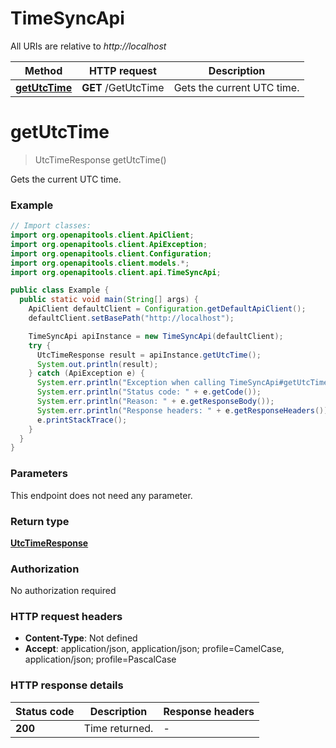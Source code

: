 # TimeSyncApi

All URIs are relative to *http://localhost*

| Method | HTTP request | Description |
|------------- | ------------- | -------------|
| [**getUtcTime**](TimeSyncApi.md#getUtcTime) | **GET** /GetUtcTime | Gets the current UTC time. |


<a id="getUtcTime"></a>
# **getUtcTime**
> UtcTimeResponse getUtcTime()

Gets the current UTC time.

### Example
```java
// Import classes:
import org.openapitools.client.ApiClient;
import org.openapitools.client.ApiException;
import org.openapitools.client.Configuration;
import org.openapitools.client.models.*;
import org.openapitools.client.api.TimeSyncApi;

public class Example {
  public static void main(String[] args) {
    ApiClient defaultClient = Configuration.getDefaultApiClient();
    defaultClient.setBasePath("http://localhost");

    TimeSyncApi apiInstance = new TimeSyncApi(defaultClient);
    try {
      UtcTimeResponse result = apiInstance.getUtcTime();
      System.out.println(result);
    } catch (ApiException e) {
      System.err.println("Exception when calling TimeSyncApi#getUtcTime");
      System.err.println("Status code: " + e.getCode());
      System.err.println("Reason: " + e.getResponseBody());
      System.err.println("Response headers: " + e.getResponseHeaders());
      e.printStackTrace();
    }
  }
}
```

### Parameters
This endpoint does not need any parameter.

### Return type

[**UtcTimeResponse**](UtcTimeResponse.md)

### Authorization

No authorization required

### HTTP request headers

 - **Content-Type**: Not defined
 - **Accept**: application/json, application/json; profile=CamelCase, application/json; profile=PascalCase

### HTTP response details
| Status code | Description | Response headers |
|-------------|-------------|------------------|
| **200** | Time returned. |  -  |

